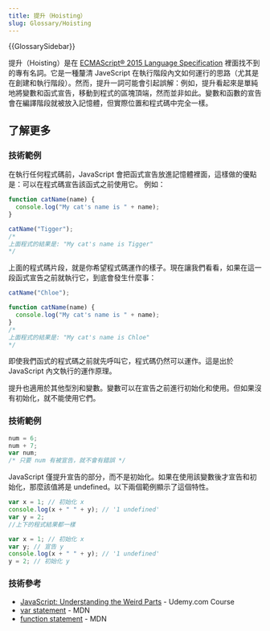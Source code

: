 ```yaml
---
title: 提升（Hoisting）
slug: Glossary/Hoisting
---
```


{{GlossarySidebar}}

提升（Hoisting）是在 [ECMAScript® 2015 Language Specification](https://www.ecma-international.org/ecma-262/6.0/index.html) 裡面找不到的專有名詞。它是一種釐清 JaveScript 在執行階段內文如何運行的思路（尤其是在創建和執行階段）。然而，提升一詞可能會引起誤解：例如，提升看起來是單純地將變數和函式宣告，移動到程式的區塊頂端，然而並非如此。變數和函數的宣告會在編譯階段就被放入記憶體，但實際位置和程式碼中完全一樣。

## 了解更多

### 技術範例

在執行任何程式碼前，JavaScript 會把函式宣告放進記憶體裡面，這樣做的優點是：可以在程式碼宣告該函式之前使用它。
例如：

```js
function catName(name) {
  console.log("My cat's name is " + name);
}

catName("Tigger");
/*
上面程式的結果是: "My cat's name is Tigger"
*/
```

上面的程式碼片段，就是你希望程式碼運作的樣子。現在讓我們看看，如果在這一段函式宣告之前就執行它，到底會發生什麼事：

```js
catName("Chloe");

function catName(name) {
  console.log("My cat's name is " + name);
}
/*
上面程式的結果是: "My cat's name is Chloe"
*/
```

即使我們函式的程式碼之前就先呼叫它，程式碼仍然可以運作。這是出於 JavaScript 內文執行的運作原理。

提升也適用於其他型別和變數。變數可以在宣告之前進行初始化和使用。但如果沒有初始化，就不能使用它們。

### 技術範例

```js
num = 6;
num + 7;
var num;
/* 只要 num 有被宣告，就不會有錯誤 */
```

JavaScript 僅提升宣告的部分，而不是初始化。如果在使用該變數後才宣告和初始化，那麼該值將是 undefined。以下兩個範例顯示了這個特性。

```js
var x = 1; // 初始化 x
console.log(x + " " + y); // '1 undefined'
var y = 2;
//上下的程式結果都一樣

var x = 1; // 初始化 x
var y; // 宣告 y
console.log(x + " " + y); // '1 undefined'
y = 2; // 初始化 y
```

### 技術參考

- [JavaScript: Understanding the Weird Parts](https://www.udemy.com/understand-javascript/) - Udemy.com Course
- [var statement](/zh-TW/docs/Web/JavaScript/Reference/Statements/var) - MDN
- [function statement](/zh-TW/docs/Web/JavaScript/Reference/Statements/function) - MDN

